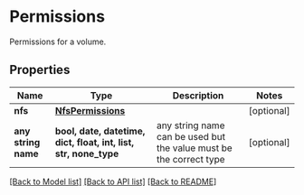 # Permissions

Permissions for a volume.

## Properties
Name | Type | Description | Notes
------------ | ------------- | ------------- | -------------
**nfs** | [**NfsPermissions**](NfsPermissions.md) |  | [optional] 
**any string name** | **bool, date, datetime, dict, float, int, list, str, none_type** | any string name can be used but the value must be the correct type | [optional]

[[Back to Model list]](../README.md#documentation-for-models) [[Back to API list]](../README.md#documentation-for-api-endpoints) [[Back to README]](../README.md)


